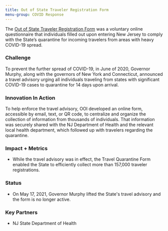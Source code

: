 ```yaml
---
title: Out of State Traveler Registration Form
menu-group: COVID Response
---
```


The [Out of State Traveler Registration Form](https://covid19.nj.gov/forms/njtravel) was a voluntary online questionnaire that individuals filled out upon entering New Jersey to comply with the State’s quarantine for incoming travelers from areas with heavy COVID-19 spread. 

### Challenge

To prevent the further spread of COVID-19, in June of 2020, Governor Murphy, along with the governors of New York and Connecticut, announced a travel advisory urging all individuals traveling from states with significant COVID-19 cases to quarantine for 14 days upon arrival.

### Innovation In Action

To help enforce the travel advisory, OOI developed an online form, accessible by email, text, or QR code, to centralize and organize the collection of information from thousands of individuals. That information was securely shared with the NJ Department of Health and the relevant local health department, which followed up with travelers regarding the quarantine.

### Impact + Metrics

-   While the travel advisory was in effect, the Travel Quarantine Form enabled the State to efficiently collect more than 157,000 traveler registrations.

### Status

-   On May 17, 2021, Governor Murphy lifted the State's travel advisory and the form is no longer active.

### Key Partners

-   NJ State Department of Health
